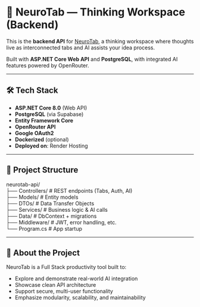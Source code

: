 # 🧠 NeuroTab — Thinking Workspace (Backend)

This is the **backend API** for [NeuroTab](https://github.com/LucaOr12/NeuroTab), a thinking workspace where thoughts live as interconnected tabs and AI assists your idea process.

Built with **ASP.NET Core Web API** and **PostgreSQL**, with integrated AI features powered by OpenRouter.

---

## 🛠️ Tech Stack

- **ASP.NET Core 8.0** (Web API)
- **PostgreSQL** (via Supabase)
- **Entity Framework Core**
- **OpenRouter API**
- **Google OAuth2** 
- **Dockerized** (optional)
- **Deployed on**: Render Hosting

---

## 📁 Project Structure
neurotab-api/<br>
├── Controllers/ # REST endpoints (Tabs, Auth, AI)<br>
├── Models/ # Entity models<br>
├── DTOs/ # Data Transfer Objects<br>
├── Services/ # Business logic & AI calls<br>
├── Data/ # DbContext + migrations<br>
├── Middleware/ # JWT, error handling, etc.<br>
└── Program.cs # App startup<br>

---

## 🧠 About the Project

NeuroTab is a Full Stack productivity tool built to:
- Explore and demonstrate real-world AI integration
- Showcase clean API architecture
- Support secure, multi-user functionality
- Emphasize modularity, scalability, and maintainability